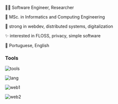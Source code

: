 
🧑‍💻 Software Engineer, Researcher

🏫 MSc. in Informatics and Computing Engineering

💪 strong in webdev, distributed systems, digitalization

✨ interested in FLOSS, privacy, simple software

💬 Portuguese, English


### Tools

![tools](https://skillicons.dev/icons?i=linux,debian,git,github,docker)

![lang](https://skillicons.dev/icons?i=cs,kotlin,python,bash,v)

![web1](https://skillicons.dev/icons?i=js,ts,nodejs,react)

![web2](https://skillicons.dev/icons?i=html,css,mui)
